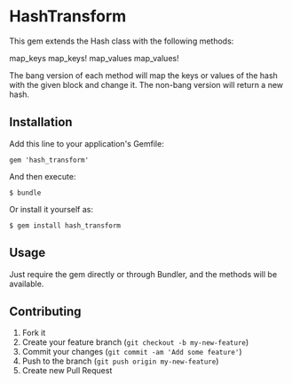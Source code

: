 # HashTransform

This gem extends the Hash class with the following methods:

map_keys
map_keys!
map_values
map_values!

The bang version of each method will map the keys or values of the hash
with the given block and change it. The non-bang version will return a
new hash.

## Installation

Add this line to your application's Gemfile:

    gem 'hash_transform'

And then execute:

    $ bundle

Or install it yourself as:

    $ gem install hash_transform

## Usage

Just require the gem directly or through Bundler, and the methods will 
be available.

## Contributing

1. Fork it
2. Create your feature branch (`git checkout -b my-new-feature`)
3. Commit your changes (`git commit -am 'Add some feature'`)
4. Push to the branch (`git push origin my-new-feature`)
5. Create new Pull Request
